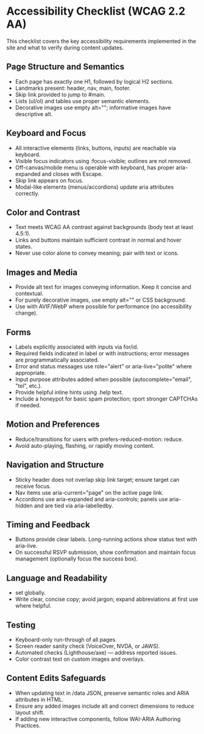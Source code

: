 # Accessibility Checklist (WCAG 2.2 AA)

This checklist covers the key accessibility requirements implemented in the site and what to verify during content updates.

## Page Structure and Semantics
- Each page has exactly one H1, followed by logical H2 sections.
- Landmarks present: header, nav, main, footer.
- Skip link provided to jump to #main.
- Lists (ul/ol) and tables use proper semantic elements.
- Decorative images use empty alt=""; informative images have descriptive alt.

## Keyboard and Focus
- All interactive elements (links, buttons, inputs) are reachable via keyboard.
- Visible focus indicators using :focus-visible; outlines are not removed.
- Off-canvas/mobile menu is operable with keyboard, has proper aria-expanded and closes with Escape.
- Skip link appears on focus.
- Modal-like elements (menus/accordions) update aria attributes correctly.

## Color and Contrast
- Text meets WCAG AA contrast against backgrounds (body text at least 4.5:1).
- Links and buttons maintain sufficient contrast in normal and hover states.
- Never use color alone to convey meaning; pair with text or icons.

## Images and Media
- Provide alt text for images conveying information. Keep it concise and contextual.
- For purely decorative images, use empty alt="" or CSS background.
- Use <picture> with AVIF/WebP where possible for performance (no accessibility change).

## Forms
- Labels explicitly associated with inputs via for/id.
- Required fields indicated in label or with instructions; error messages are programmatically associated.
- Error and status messages use role="alert" or aria-live="polite" where appropriate.
- Input purpose attributes added when possible (autocomplete="email", "tel", etc.).
- Provide helpful inline hints using .help text.
- Include a honeypot for basic spam protection; rport stronger CAPTCHAs if needed.

## Motion and Preferences
- Reduce/transitions for users with prefers-reduced-motion: reduce.
- Avoid auto-playing, flashing, or rapidly moving content.

## Navigation and Structure
- Sticky header does not overlap skip link target; ensure target can receive focus.
- Nav items use aria-current="page" on the active page link.
- Accordions use aria-expanded and aria-controls; panels use aria-hidden and are tied via aria-labelledby.

## Timing and Feedback
- Buttons provide clear labels. Long-running actions show status text with aria-live.
- On successful RSVP submission, show confirmation and maintain focus management (optionally focus the success box).

## Language and Readability
- <html lang="en"> set globally.
- Write clear, concise copy; avoid jargon; expand abbreviations at first use where helpful.

## Testing
- Keyboard-only run-through of all pages.
- Screen reader sanity check (VoiceOver, NVDA, or JAWS).
- Automated checks (Lighthouse/axe) — address reported issues.
- Color contrast test on custom images and overlays.

## Content Edits Safeguards
- When updating text in /data JSON, preserve semantic roles and ARIA attributes in HTML.
- Ensure any added images include alt and correct dimensions to reduce layout shift.
- If adding new interactive components, follow WAI-ARIA Authoring Practices.
